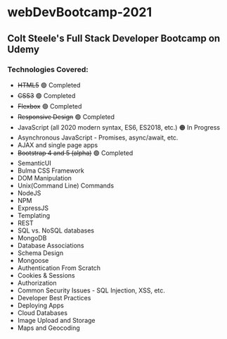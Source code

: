 # webDevBootcamp-2021

<h2>Colt Steele's Full Stack Developer Bootcamp on Udemy</h2>

<h3>Technologies Covered:</h3>
<ul>
    <li><s>HTML5</s> <span>🟢 Completed</span></li>
    <li><s>CSS3</s> <span>🟢 Completed</span></li>
    <li><s>Flexbox</s> <span>🟢 Completed</span></li>
    <li><s>Responsive Design</s> <span>🟢 Completed</span></li>
    <li>JavaScript (all 2020 modern syntax, ES6, ES2018, etc.) <span>🟠 In Progress</span></li>
    <li>Asynchronous JavaScript - Promises, async/await, etc.</li>
    <li>AJAX and single page apps</li>
    <li><s>Bootstrap 4 and 5 (alpha)</s> <span>🟢 Completed</span></li>
    <li>SemanticUI</li>
    <li>Bulma CSS Framework</li>
    <li>DOM Manipulation</li>
    <li>Unix(Command Line) Commands</li>
    <li>NodeJS</li>
    <li>NPM</li>
    <li>ExpressJS</li>
    <li>Templating</li>
    <li>REST</li>
    <li>SQL vs. NoSQL databases</li>
    <li>MongoDB</li>
    <li>Database Associations</li>
    <li>Schema Design</li>
    <li>Mongoose</li>
    <li>Authentication From Scratch</li>
    <li>Cookies & Sessions</li>
    <li>Authorization</li>
    <li>Common Security Issues - SQL Injection, XSS, etc.</li>
    <li>Developer Best Practices</li>
    <li>Deploying Apps</li>
    <li>Cloud Databases</li>
    <li>Image Upload and Storage</li>
    <li>Maps and Geocoding</li>
</ul>
